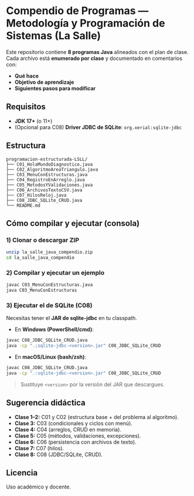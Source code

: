 # Compendio de Programas — Metodología y Programación de Sistemas (La Salle)

Este repositorio contiene **8 programas Java** alineados con el plan de clase. Cada archivo está **enumerado por clase** y documentado en comentarios con:
- **Qué hace**
- **Objetivo de aprendizaje**
- **Siguientes pasos para modificar**

## Requisitos
- **JDK 17+** (o 11+)
- (Opcional para C08) **Driver JDBC de SQLite**: `org.xerial:sqlite-jdbc`

## Estructura
```
programacion-estructurada-LSLL/
├── C01_HolaMundoDiagnostico.java
├── C02_AlgoritmoAreaTriangulo.java
├── C03_MenuConEstructuras.java
├── C04_RegistroEnArreglo.java
├── C05_MetodosYValidaciones.java
├── C06_ArchivosTextoCSV.java
├── C07_HilosReloj.java
├── C08_JDBC_SQLite_CRUD.java
└── README.md
```

## Cómo compilar y ejecutar (consola)

### 1) Clonar o descargar ZIP
```bash
unzip la_salle_java_compendio.zip
cd la_salle_java_compendio
```

### 2) Compilar y ejecutar un ejemplo
```bash
javac C03_MenuConEstructuras.java
java C03_MenuConEstructuras
```

### 3) Ejecutar el de SQLite (C08)
Necesitas tener el **JAR de sqlite-jdbc** en tu classpath.

- En **Windows (PowerShell/cmd)**:
```bash
javac C08_JDBC_SQLite_CRUD.java
java -cp ".;sqlite-jdbc-<version>.jar" C08_JDBC_SQLite_CRUD
```

- En **macOS/Linux (bash/zsh)**:
```bash
javac C08_JDBC_SQLite_CRUD.java
java -cp ".:sqlite-jdbc-<version>.jar" C08_JDBC_SQLite_CRUD
```

> Sustituye `<version>` por la versión del JAR que descargues.

## Sugerencia didáctica
- **Clase 1–2:** C01 y C02 (estructura base + del problema al algoritmo).
- **Clase 3:** C03 (condicionales y ciclos con menú).
- **Clase 4:** C04 (arreglos, CRUD en memoria).
- **Clase 5:** C05 (métodos, validaciones, excepciones).
- **Clase 6:** C06 (persistencia con archivos de texto).
- **Clase 7:** C07 (hilos).
- **Clase 8:** C08 (JDBC/SQLite, CRUD).

## Licencia
Uso académico y docente.
